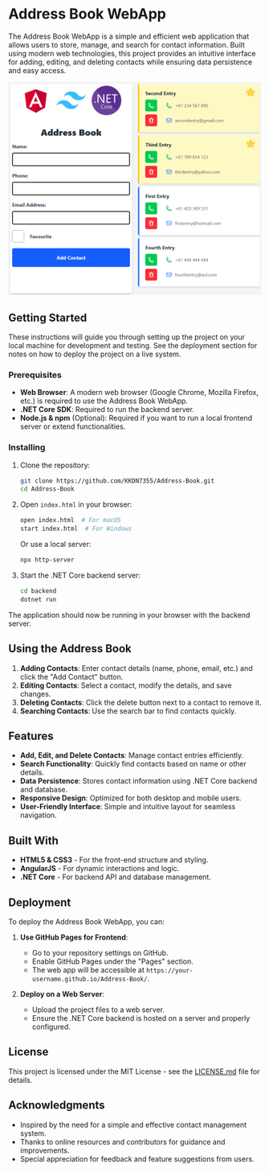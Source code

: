 # Address Book WebApp

The Address Book WebApp is a simple and efficient web application that allows users to store, manage, and search for contact information. Built using modern web technologies, this project provides an intuitive interface for adding, editing, and deleting contacts while ensuring data persistence and easy access.


<p align="center">
  <img src="Screenshot.png" alt="Screenshot">
</p>


## Getting Started

These instructions will guide you through setting up the project on your local machine for development and testing. See the deployment section for notes on how to deploy the project on a live system.

### Prerequisites

- **Web Browser**: A modern web browser (Google Chrome, Mozilla Firefox, etc.) is required to use the Address Book WebApp.
- **.NET Core SDK**: Required to run the backend server.
- **Node.js & npm** (Optional): Required if you want to run a local frontend server or extend functionalities.

### Installing

1. Clone the repository:
   ```bash
   git clone https://github.com/KKDN7355/Address-Book.git
   cd Address-Book
   ```

2. Open `index.html` in your browser:
   ```bash
   open index.html  # For macOS
   start index.html  # For Windows
   ```
   Or use a local server:
   ```bash
   npx http-server
   ```

3. Start the .NET Core backend server:
   ```bash
   cd backend
   dotnet run
   ```

The application should now be running in your browser with the backend server.

## Using the Address Book

1. **Adding Contacts**: Enter contact details (name, phone, email, etc.) and click the "Add Contact" button.
2. **Editing Contacts**: Select a contact, modify the details, and save changes.
3. **Deleting Contacts**: Click the delete button next to a contact to remove it.
4. **Searching Contacts**: Use the search bar to find contacts quickly.

## Features

- **Add, Edit, and Delete Contacts**: Manage contact entries efficiently.
- **Search Functionality**: Quickly find contacts based on name or other details.
- **Data Persistence**: Stores contact information using .NET Core backend and database.
- **Responsive Design**: Optimized for both desktop and mobile users.
- **User-Friendly Interface**: Simple and intuitive layout for seamless navigation.

## Built With

* **HTML5 & CSS3** - For the front-end structure and styling.
* **AngularJS** - For dynamic interactions and logic.
* **.NET Core** - For backend API and database management.

## Deployment

To deploy the Address Book WebApp, you can:

1. **Use GitHub Pages for Frontend**:
   - Go to your repository settings on GitHub.
   - Enable GitHub Pages under the "Pages" section.
   - The web app will be accessible at `https://your-username.github.io/Address-Book/`.

2. **Deploy on a Web Server**:
   - Upload the project files to a web server.
   - Ensure the .NET Core backend is hosted on a server and properly configured.

## License

This project is licensed under the MIT License - see the [LICENSE.md](LICENSE.md) file for details.

## Acknowledgments

* Inspired by the need for a simple and effective contact management system.
* Thanks to online resources and contributors for guidance and improvements.
* Special appreciation for feedback and feature suggestions from users.

